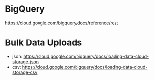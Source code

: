 # BigQuery

https://cloud.google.com/bigquery/docs/reference/rest

# Bulk Data Uploads

- json: https://cloud.google.com/bigquery/docs/loading-data-cloud-storage-json
- csv: https://cloud.google.com/bigquery/docs/loading-data-cloud-storage-csv